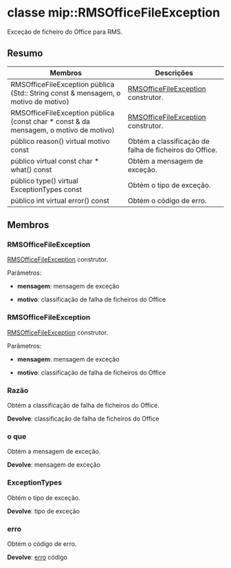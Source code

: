 # <a name="class-miprmsofficefileexception"></a>classe mip::RMSOfficeFileException 
Exceção de ficheiro do Office para RMS.
  
## <a name="summary"></a>Resumo
 Membros                        | Descrições                                
--------------------------------|---------------------------------------------
 RMSOfficeFileException pública (Std:: String const & mensagem, o motivo de motivo)  |  [RMSOfficeFileException](class_mip_rmsofficefileexception.md) construtor.
 RMSOfficeFileException pública (const char * const & da mensagem, o motivo de motivo)  |  [RMSOfficeFileException](class_mip_rmsofficefileexception.md) construtor.
 público reason() virtual motivo const  |  Obtém a classificação de falha de ficheiros do Office.
 público virtual const char * what() const  |  Obtém a mensagem de exceção.
 público type() virtual ExceptionTypes const  |  Obtém o tipo de exceção.
 público int virtual error() const  |  Obtém o código de erro.
  
## <a name="members"></a>Membros
  
### <a name="rmsofficefileexception"></a>RMSOfficeFileException
[RMSOfficeFileException](class_mip_rmsofficefileexception.md) construtor.

Parâmetros:  
* **mensagem**: mensagem de exceção 


* **motivo**: classificação de falha de ficheiros do Office


  
### <a name="rmsofficefileexception"></a>RMSOfficeFileException
[RMSOfficeFileException](class_mip_rmsofficefileexception.md) construtor.

Parâmetros:  
* **mensagem**: mensagem de exceção 


* **motivo**: classificação de falha de ficheiros do Office


  
### <a name="reason"></a>Razão
Obtém a classificação de falha de ficheiros do Office.

  
**Devolve**: classificação de falha de ficheiros do Office
  
### <a name="what"></a>o que
Obtém a mensagem de exceção.

  
**Devolve**: mensagem de exceção
  
### <a name="exceptiontypes"></a>ExceptionTypes
Obtém o tipo de exceção.

  
**Devolve**: tipo de exceção
  
### <a name="error"></a>erro
Obtém o código de erro.

  
**Devolve**: [erro](class_mip_error.md) código